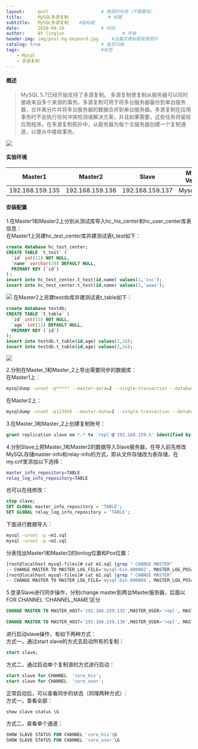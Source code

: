 ```yaml
---
layout:     post   				    # 使用的布局（不需要改）
title:      MySQL多源复制 				# 标题 
subtitle:   MySQL多源复制    #副标题
date:       2020-08-10 				# 时间
author:     BY lingjun						# 作者
header-img: img/post-bg-keybord.jpg 	#这篇文章标题背景图片
catalog: true 						# 是否归档
tags:								#标签
    - Mysql
    - 多源复制
---
```


#### 概述
> MySQL 5.7已经开始支持了多源复制。
多源复制使复制从服务器可以同时接收来自多个来源的事务。多源复制可用于将多台服务器备份到单台服务器，合并表分片并将多台服务器的数据合并到单台服务器。多源复制在应用事务时不会执行任何冲突检测或解决方案，并且如果需要，这些任务将留给应用程序。在多源复制拓扑中，从服务器为每个主服务器创建一个复制通道，以便从中接收事务。


![](https://i.loli.net/2020/09/23/jiAnrBeh6K2gXWT.png)
#### 实验环境
|Master1|Master2|Slave|MySQL Version|
|--|--|--|--|
|192.168.159.135|192.168.159.136|192.168.159.137|Mysql5.7.31|

#### 安装配置
1.在Master1和Master2上分别从测试库导入hc_his_center和hc_user_center库表信息：<br />
在Master1上另建hc_test_center库并建测试表t_test如下：
```sql
create database hc_test_center;
CREATE TABLE `t_test` (
  `id` int(11) NOT NULL,
  `name` varchar(20) DEFAULT NULL,
  PRIMARY KEY (`id`)
)；
insert into hc_test_center.t_test(id,name) values(1,'zxc');
insert into hc_test_center.t_test(id,name) values(2,'aaaa');
```
![](https://i.loli.net/2020/09/23/JkAqQBo19hKjtTW.png)
在Master2上另建testdb库并建测试表t_table如下：
```sql
create database testdb;
CREATE TABLE `t_table` (
  `id` int(11) NOT NULL,
  `age` int(11) DEFAULT NULL,
  PRIMARY KEY (`id`)
);
insert into testdb.t_table(id,age) values(1,18);
insert into testdb.t_table(id,age) values(2,16);
```
![](https://i.loli.net/2020/09/23/5LKwDVGf2gZ1Sdu.png)

2.分别在Master_1和Master_2上导出需要同步的数据库：<br />
在Master1上：
```bash
mysqldump -uroot -p***** --master-data=2 --single-transaction --databases  --add-drop-database  hc_his_center hc_test_center > /data/backup/m1.sql
```
在Master2上：
```bash
mysqldump -uroot -p123456 --master-data=2 --single-transaction --databases --add-drop-database hc_user_center testdb > /data/backup/m2.sql
```

3.在Master_1和Master_2上创建复制账号：
```sql
grant replication slave on *.* to 'repl'@'192.168.159.%' identified by '*******';
```

4.分别Slave上把Master_1和Master2的数据导入Slave服务器，在导入前先修改MySQL存储master-info和relay-info的方式，即从文件存储改为表存储，在my.cnf里添加以下选择：
```bash
master_info_repository=TABLE
relay_log_info_repository=TABLE
```
也可以在线修改：
```sql
stop slave;
SET GLOBAL master_info_repository = 'TABLE';
SET GLOBAL relay_log_info_repository = 'TABLE';
```
下面进行数据导入：
```bash
mysql -uroot -p <m1.sql
mysql -uroot -p <m2.sql
```
分表找出Master1和Master2的binlog位置和Pos位置：
```bash
[root@localhost mysql-files]# cat m1.sql |grep " CHANGE MASTER"
-- CHANGE MASTER TO MASTER_LOG_FILE='mysql-bin.000002', MASTER_LOG_POS=2487524;
[root@localhost mysql-files]# cat m2.sql |grep " CHANGE MASTER"
-- CHANGE MASTER TO MASTER_LOG_FILE='mysql-bin.000004', MASTER_LOG_POS=16172853;
```
5.登录Slave进行同步操作，分别change master到两台Master服务器，后面以FOR CHANNEL 'CHANNEL_NAME'区分
```sql
CHANGE MASTER TO MASTER_HOST='192.168.159.135',MASTER_USER='repl', MASTER_PASSWORD='*******',MASTER_LOG_FILE='mysql-bin.000002',MASTER_LOG_POS=2487524 FOR CHANNEL 'core_his';               
 
CHANGE MASTER TO MASTER_HOST='192.168.159.136',MASTER_USER='repl', MASTER_PASSWORD='*******',MASTER_LOG_FILE='mysql-bin.000004',MASTER_LOG_POS=16172853 FOR CHANNEL 'core_user';
```
进行启动slave操作，有如下两种方式：<br />
方式一，通过start slave的方式去启动所有的复制：
```sql
start slave;
```
方式二，通过启动单个复制源的方式进行启动：
```sql
start slave for CHANNEL  'core_his';
start slave for CHANNEL  'core_user';
```
正常启动后，可以查看同步的状态（同理两种方式）:<br />
方式一，查看全部：
```sql
show slave status \G
```
方式二，查看单个通道：
```sql
SHOW SLAVE STATUS FOR CHANNEL 'core_his'\G
SHOW SLAVE STATUS FOR CHANNEL 'core_user'\G
```